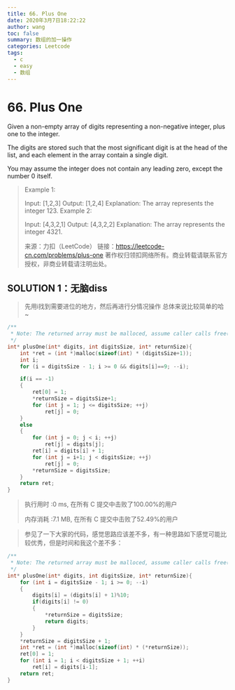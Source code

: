 ```yaml
---
title: 66. Plus One
date: 2020年3月7日18:22:22
author: wang
toc: false
summary: 数组的加一操作
categories: Leetcode
tags:
  - c
  - easy
  - 数组
---
```


# 66. Plus One

Given a non-empty array of digits representing a non-negative integer, plus one to the integer.

The digits are stored such that the most significant digit is at the head of the list, and each element in the array contain a single digit.

You may assume the integer does not contain any leading zero, except the number 0 itself.

> Example 1:
>
> Input: [1,2,3]
> Output: [1,2,4]
> Explanation: The array represents the integer 123.
> Example 2:
> 
> Input: [4,3,2,1]
> Output: [4,3,2,2]
> Explanation: The array represents the integer 4321.
>
> 来源：力扣（LeetCode）
> 链接：https://leetcode-cn.com/problems/plus-one
> 著作权归领扣网络所有。商业转载请联系官方授权，非商业转载请注明出处。

## SOLUTION 1：无脑diss

> 先用i找到需要进位的地方，然后再进行分情况操作
> 总体来说比较简单的哈~

```c
/**
 * Note: The returned array must be malloced, assume caller calls free().
 */
int* plusOne(int* digits, int digitsSize, int* returnSize){
	int *ret = (int *)malloc(sizeof(int) * (digitsSize+1));
	int i;
	for (i = digitsSize - 1; i >= 0 && digits[i]==9; --i);

	if(i == -1)
	{
		ret[0] = 1;
		*returnSize = digitsSize+1;
		for (int j = 1; j <= digitsSize; ++j)
			ret[j] = 0;
	}
	else
	{
		for (int j = 0; j < i; ++j)
			ret[j] = digits[j];
		ret[i] = digits[i] + 1;
		for (int j = i+1; j < digitsSize; ++j)
			ret[j] = 0;
		*returnSize = digitsSize;
	}
	return ret;
}
```

> 执行用时 :0 ms, 在所有 C 提交中击败了100.00%的用户
>
> 内存消耗 :7.1 MB, 在所有 C 提交中击败了52.49%的用户

> 参见了一下大家的代码，感觉思路应该差不多，有一种思路如下感觉可能比较优秀，但是时间和我这个差不多：

```c
/**
 * Note: The returned array must be malloced, assume caller calls free().
 */
int* plusOne(int* digits, int digitsSize, int* returnSize){
	for (int i = digitsSize - 1; i >= 0; --i)
	{
		digits[i] = (digits[i] + 1)%10;
		if(digits[i] != 0)
		{
			*returnSize = digitsSize;
			return digits;
		}
	}
	*returnSize = digitsSize + 1;
	int *ret = (int *)malloc(sizeof(int) * (*returnSize));
	ret[0] = 1;
	for (int i = 1; i < digitsSize + 1; ++i)
		ret[i] = digits[i-1];
	return ret;
}
```

